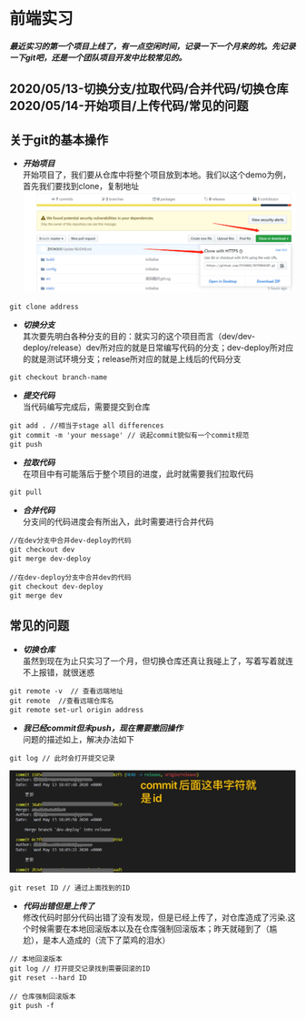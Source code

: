 # 前端实习
##### 最近实习的第一个项目上线了，有一点空闲时间，记录一下一个月来的坑。先记录一下git吧，还是一个团队项目开发中比较常见的。
2020/05/13-切换分支/拉取代码/合并代码/切换仓库  
2020/05/14-开始项目/上传代码/常见的问题
---
## 关于git的基本操作
+ ***开始项目***  
开始项目了，我们要从仓库中将整个项目放到本地。我们以这个demo为例，首先我们要找到clone，复制地址  
![clone](https://github.com/ZYCHOOO/INTERNSHIP/blob/master/src/assets/images/clone.png)  
```
git clone address  
```

+ ***切换分支***  
其次要先明白各种分支的目的：就实习的这个项目而言（dev/dev-deploy/release）dev所对应的就是日常编写代码的分支；dev-deploy所对应的就是测试环境分支；release所对应的就是上线后的代码分支  
```
git checkout branch-name
```

+ ***提交代码***  
当代码编写完成后，需要提交到仓库  
```
git add . //相当于stage all differences
git commit -m 'your message' // 说起commit貌似有一个commit规范
git push
```

+ ***拉取代码***  
在项目中有可能落后于整个项目的进度，此时就需要我们拉取代码  
```
git pull
```

+ ***合并代码***  
分支间的代码进度会有所出入，此时需要进行合并代码  
```
//在dev分支中合并dev-deploy的代码  
git checkout dev  
git merge dev-deploy  

//在dev-deploy分支中合并dev的代码
git checkout dev-deploy
git merge dev
```


## 常见的问题  
+ ***切换仓库***  
虽然到现在为止只实习了一个月，但切换仓库还真让我碰上了，写着写着就连不上报错，就很迷惑  
```
git remote -v  // 查看远端地址
git remote  //查看远端仓库名
git remote set-url origin address
```
+ ***我已经commit但未push，现在需要撤回操作***  
问题的描述如上，解决办法如下  
```
git log // 此时会打开提交记录
```  
![gitlog](https://github.com/ZYCHOOO/INTERNSHIP/blob/master/src/assets/images/gitLog.jpg)
```
git reset ID // 通过上面找到的ID
```  

+ ***代码出错但是上传了***  
修改代码时部分代码出错了没有发现，但是已经上传了，对仓库造成了污染.这个时候需要在本地回滚版本以及在仓库强制回滚版本；昨天就碰到了（尴尬），是本人造成的（流下了菜鸡的泪水）  
```
// 本地回滚版本  
git log // 打开提交记录找到需要回滚的ID  
git reset --hard ID  

// 仓库强制回滚版本
git push -f
```




